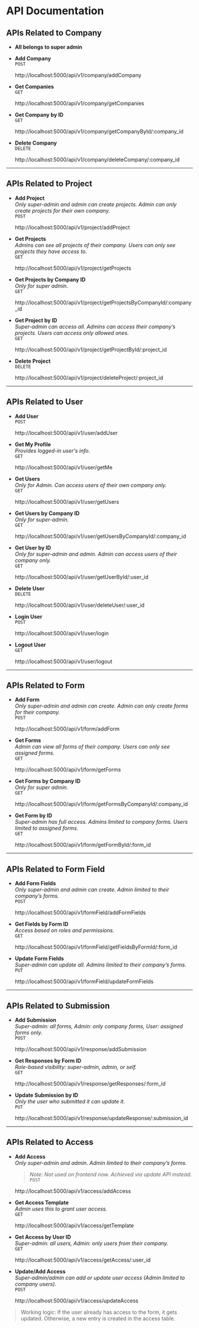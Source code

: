 # API Documentation

## APIs Related to Company
- **All belongs to super admin**

- **Add Company**  
  `POST`  

    http://localhost:5000/api/v1/company/addCompany


- **Get Companies**  
`GET`  

    http://localhost:5000/api/v1/company/getCompanies


- **Get Company by ID**  
`GET`  

    http://localhost:5000/api/v1/company/getCompanyById/:company_id


- **Delete Company**  
`DELETE`  

    http://localhost:5000/api/v1/company/deleteCompany/:company_id


---

## APIs Related to Project

- **Add Project**  
_Only super-admin and admin can create projects. Admin can only create projects for their own company._  
`POST`  

    http://localhost:5000/api/v1/project/addProject


- **Get Projects**  
_Admins can see all projects of their company. Users can only see projects they have access to._  
`GET`  

    http://localhost:5000/api/v1/project/getProjects


- **Get Projects by Company ID**  
_Only for super admin._  
`GET`  

    http://localhost:5000/api/v1/project/getProjectsByCompanyId/:company_id


- **Get Project by ID**  
_Super-admin can access all. Admins can access their company’s projects. Users can access only allowed ones._  
`GET`  

    http://localhost:5000/api/v1/project/getProjectById/:project_id


- **Delete Project**  
`DELETE`  

    http://localhost:5000/api/v1/project/deleteProject/:project_id


---

## APIs Related to User

- **Add User**  
`POST`  

    http://localhost:5000/api/v1/user/addUser


- **Get My Profile**  
_Provides logged-in user's info._  
`GET`  

    http://localhost:5000/api/v1/user/getMe


- **Get Users**  
_Only for Admin. Can access users of their own company only._  
`GET`  

    http://localhost:5000/api/v1/user/getUsers


- **Get Users by Company ID**  
_Only for super-admin._  
`GET`  

    http://localhost:5000/api/v1/user/getUsersByCompanyId/:company_id


- **Get User by ID**  
_Only for super-admin and admin. Admin can access users of their company only._  
`GET`  

    http://localhost:5000/api/v1/user/getUserById/:user_id


- **Delete User**  
`DELETE`  

    http://localhost:5000/api/v1/user/deleteUser/:user_id


- **Login User**  
`POST`  

    http://localhost:5000/api/v1/user/login


- **Logout User**  
`GET`  

    http://localhost:5000/api/v1/user/logout


---

## APIs Related to Form

- **Add Form**  
_Only super-admin and admin can create. Admin can only create forms for their company._  
`POST`  

    http://localhost:5000/api/v1/form/addForm


- **Get Forms**  
_Admin can view all forms of their company. Users can only see assigned forms._  
`GET`  

    http://localhost:5000/api/v1/form/getForms


- **Get Forms by Company ID**  
_Only for super admin._  
`GET`  

    http://localhost:5000/api/v1/form/getFormsByCompanyId/:company_id


- **Get Form by ID**  
_Super-admin has full access. Admins limited to company forms. Users limited to assigned forms._  
`GET`  

    http://localhost:5000/api/v1/form/getFormById/:form_id


---

## APIs Related to Form Field

- **Add Form Fields**  
_Only super-admin and admin can create. Admin limited to their company’s forms._  
`POST`  

    http://localhost:5000/api/v1/formField/addFormFields


- **Get Fields by Form ID**  
_Access based on roles and permissions._  
`GET`  

    http://localhost:5000/api/v1/formField/getFieldsByFormId/:form_id


- **Update Form Fields**  
_Super-admin can update all. Admins limited to their company’s forms._  
`PUT`  

    http://localhost:5000/api/v1/formField/updateFormFields


---

## APIs Related to Submission

- **Add Submission**  
_Super-admin: all forms, Admin: only company forms, User: assigned forms only._  
`POST`  

    http://localhost:5000/api/v1/response/addSubmission


- **Get Responses by Form ID**  
_Role-based visibility: super-admin, admin, or self._  
`GET`  

    http://localhost:5000/api/v1/response/getResponses/:form_id


- **Update Submission by ID**  
_Only the user who submitted it can update it._  
`PUT`  

    http://localhost:5000/api/v1/response/updateResponse/:submission_id


---

## APIs Related to Access

- **Add Access**  
_Only super-admin and admin. Admin limited to their company’s forms._  
    > _Note: Not used on frontend now. Achieved via update API instead._  
`POST`  

    http://localhost:5000/api/v1/access/addAccess


- **Get Access Template**  
_Admin uses this to grant user access._  
`GET`  

    http://localhost:5000/api/v1/access/getTemplate


- **Get Access by User ID**  
_Super-admin: all users, Admin: only users from their company._  
`GET`  

    http://localhost:5000/api/v1/access/getAccess/:user_id


- **Update/Add Access**  
_Super-admin/admin can add or update user access (Admin limited to company users)._  
`POST`  

    http://localhost:5000/api/v1/access/updateAccess


> Working logic: If the user already has access to the form, it gets updated. Otherwise, a new entry is created in the access table.
